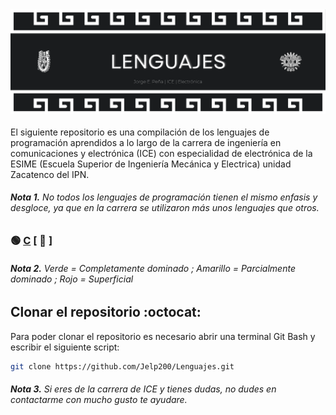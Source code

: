 <div>
  <img src="imgs/Header_Readme.png"/>
</div>
<br>
El siguiente repositorio es una compilación de los lenguajes de programación aprendidos a lo largo de la carrera de ingeniería en comunicaciones y electrónica (ICE) con especialidad de electrónica de la ESIME (Escuela Superior de Ingeniería Mecánica y Electrica) unidad Zacatenco del IPN.

###### <b><i>Nota 1.</i></b> No todos los lenguajes de programación tienen el mismo enfasis y desgloce, ya que en la carrera se utilizaron más unos lenguajes que otros.

### :green_circle: <a href="01 - Lenguaje C/Inicio.md">C</a> [ :croissant: ]

###### <b><i>Nota 2.</i></b> Verde = Completamente dominado ; Amarillo = Parcialmente dominado ; Rojo = Superficial

## Clonar el repositorio :octocat:
Para poder clonar el repositorio es necesario abrir una terminal Git Bash y escribir el siguiente script:
```sh
git clone https://github.com/Jelp200/Lenguajes.git
```

###### <b><i>Nota 3.</i></b> Si eres de la carrera de ICE y tienes dudas, no dudes en contactarme con mucho gusto te ayudare.